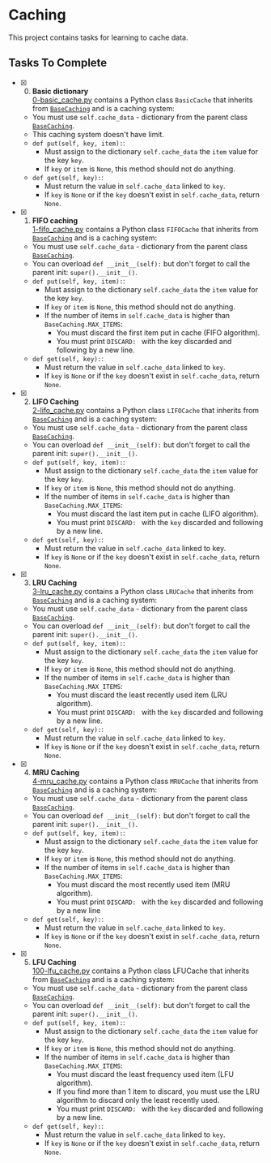 # Caching

This project contains tasks for learning to cache data.

## Tasks To Complete

- [x] 0. **Basic dictionary**<br/>[0-basic_cache.py](0-basic_cache.py) contains a Python class `BasicCache` that inherits from [`BaseCaching`](base_caching.py) and is a caching system:

  - You must use `self.cache_data` - dictionary from the parent class [`BaseCaching`](base_caching.py).
  - This caching system doesn't have limit.
  - `def put(self, key, item):`:
    - Must assign to the dictionary `self.cache_data` the `item` value for the key `key`.
    - If `key` or `item` is `None`, this method should not do anything.
  - `def get(self, key):`:
    - Must return the value in `self.cache_data` linked to `key`.
    - If `key` is `None` or if the `key` doesn't exist in `self.cache_data`, return `None`.

- [x] 1. **FIFO caching**<br/>[1-fifo_cache.py](1-fifo_cache.py) contains a Python class `FIFOCache` that inherits from [`BaseCaching`](base_caching.py) and is a caching system:

  - You must use `self.cache_data` - dictionary from the parent class [`BaseCaching`](base_caching.py).
  - You can overload `def __init__(self):` but don't forget to call the parent init: `super().__init__()`.
  - `def put(self, key, item):`:
    - Must assign to the dictionary `self.cache_data` the `item` value for the key `key`.
    - If `key` or `item` is `None`, this method should not do anything.
    - If the number of items in `self.cache_data` is higher than `BaseCaching.MAX_ITEMS`:
      - You must discard the first item put in cache (FIFO algorithm).
      - You must print `DISCARD: ` with the key discarded and following by a new line.
  - `def get(self, key):`:
    - Must return the value in `self.cache_data` linked to `key`.
    - If `key` is `None` or if the `key` doesn't exist in `self.cache_data`, return `None`.

- [x] 2. **LIFO Caching**<br/>[2-lifo_cache.py](2-lifo_cache.py) contains a Python class `LIFOCache` that inherits from [`BaseCaching`](base_caching.py) and is a caching system:

  - You must use `self.cache_data` - dictionary from the parent class [`BaseCaching`](base_caching.py).
  - You can overload `def __init__(self):` but don't forget to call the parent init: `super().__init__()`.
  - `def put(self, key, item):`:
    - Must assign to the dictionary `self.cache_data` the `item` value for the key `key`.
    - If `key` or `item` is `None`, this method should not do anything.
    - If the number of items in `self.cache_data` is higher than `BaseCaching.MAX_ITEMS`:
      - You must discard the last item put in cache (LIFO algorithm).
      - You must print `DISCARD: ` with the `key` discarded and following by a new line.
  - `def get(self, key):`:
    - Must return the value in `self.cache_data` linked to key.
    - If `key` is `None` or if the `key` doesn't exist in `self.cache_data`, return `None`.

- [x] 3. **LRU Caching**<br/>[3-lru_cache.py](3-lru_cache.py) contains a Python class `LRUCache` that inherits from [`BaseCaching`](base_caching.py) and is a caching system:

  - You must use `self.cache_data` - dictionary from the parent class [`BaseCaching`](base_caching.py).
  - You can overload `def __init__(self):` but don't forget to call the parent init: `super().__init__()`.
  - `def put(self, key, item):`:
    - Must assign to the dictionary `self.cache_data` the `item` value for the key `key`.
    - If `key` or `item` is `None`, this method should not do anything.
    - If the number of items in `self.cache_data` is higher than `BaseCaching.MAX_ITEMS`:
      - You must discard the least recently used item (LRU algorithm).
      - You must print `DISCARD: ` with the `key` discarded and following by a new line.
  - `def get(self, key):`:
    - Must return the value in `self.cache_data` linked to `key`.
    - If `key` is `None` or if the `key` doesn't exist in `self.cache_data`, return `None`.

- [x] 4. **MRU Caching**<br/>[4-mru_cache.py](4-mru_cache.py) contains a Python class `MRUCache` that inherits from [`BaseCaching`](base_caching.py) and is a caching system:

  - You must use `self.cache_data` - dictionary from the parent class [`BaseCaching`](base_caching.py).
  - You can overload `def __init__(self):` but don't forget to call the parent init: `super().__init__()`.
  - `def put(self, key, item):`:
    - Must assign to the dictionary `self.cache_data` the `item` value for the key `key`.
    - If `key` or `item` is `None`, this method should not do anything.
    - If the number of items in `self.cache_data` is higher than `BaseCaching.MAX_ITEMS`:
      - You must discard the most recently used item (MRU algorithm).
      - You must print `DISCARD: ` with the `key` discarded and following by a new line
  - `def get(self, key):`:
    - Must return the value in `self.cache_data` linked to `key`.
    - If `key` is `None` or if the `key` doesn't exist in `self.cache_data`, return `None`.

- [x] 5. **LFU Caching**<br/>[100-lfu_cache.py](100-lfu_cache.py) contains a Python class LFUCache that inherits from [`BaseCaching`](base_caching.py) and is a caching system:
  - You must use `self.cache_data` - dictionary from the parent class [`BaseCaching`](base_caching.py).
  - You can overload `def __init__(self):` but don't forget to call the parent init: `super().__init__()`.
  - `def put(self, key, item):`:
    - Must assign to the dictionary `self.cache_data` the `item` value for the key `key`.
    - If `key` or `item` is `None`, this method should not do anything.
    - If the number of items in `self.cache_data` is higher than `BaseCaching.MAX_ITEMS`:
      - You must discard the least frequency used item (LFU algorithm).
      - If you find more than 1 item to discard, you must use the LRU algorithm to discard only the least recently used.
      - You must print `DISCARD: ` with the `key` discarded and following by a new line.
  - `def get(self, key):`:
    - Must return the value in `self.cache_data` linked to `key`.
    - If `key` is `None` or if the `key` doesn't exist in `self.cache_data`, return `None`.
